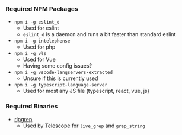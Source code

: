 ### Required NPM Packages
* `npm i -g eslint_d`
  * Used for eslint
  * `eslint_d` is a daemon and runs a bit faster than standard eslint
* `npm i -g intelephense`
  * Used for php
* `npm i -g vls`
  * Used for Vue
  * Having some config issues?
* `npm i -g vscode-langservers-extracted`
  * Unsure if this is currently used
* `npm i -g typescript-language-server`
  * Used for most any JS file (typescript, react, vue, js)

### Required Binaries
* [ripgrep](https://github.com/BurntSushi/ripgrep)
  * Used by [Telescope](https://github.com/nvim-telescope/telescope.nvim) for `live_grep` and `grep_string`
